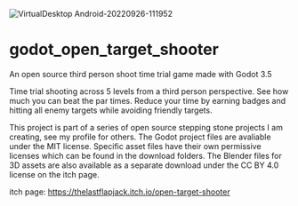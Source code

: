 ![VirtualDesktop Android-20220926-111952](https://user-images.githubusercontent.com/87204721/192338161-e40f47ad-e248-4da4-8c97-bfcb7a008fa4.jpg)


# godot_open_target_shooter
An open source third person shoot time trial game made with Godot 3.5 


Time trial shooting across 5 levels from a third person perspective. See how much you can beat the par times. Reduce your time by earning badges and hitting all enemy targets while avoiding friendly targets.

This project is part of a series of open source stepping stone projects I am creating, see my profile for others. The Godot project files are avaliable under the MIT license. Specific asset files have their own permissive licenses which can be found in the download folders. The Blender files for 3D assets are also available as a separate download under the CC BY 4.0 license on the itch page. 

itch page: https://thelastflapjack.itch.io/open-target-shooter
